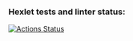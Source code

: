 ### Hexlet tests and linter status:
[![Actions Status](https://github.com/Zasovitsky/frontend-project-46/actions/workflows/hexlet-check.yml/badge.svg)](https://github.com/Zasovitsky/frontend-project-46/actions)